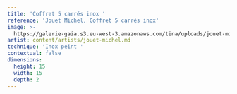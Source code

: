 ```yaml
---
title: 'Coffret 5 carrés inox '
reference: 'Jouet Michel, Coffret 5 carrés inox'
image: >-
  https://galerie-gaia.s3.eu-west-3.amazonaws.com/tina/uploads/jouet-michel/galerie-gaia-joeut-michel-serie-5-carres-inox-2003-003.jpg
artist: content/artists/jouet-michel.md
technique: 'Inox peint '
contextual: false
dimensions:
  height: 15
  width: 15
  depth: 2
---
```


